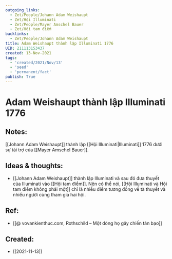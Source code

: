 ```yaml
---
outgoing_links:
  - Zet/People/Johann Adam Weishaupt
  - Zet/Hội Illuminati
  - Zet/People/Mayer Amschel Bauer
  - Zet/Hội tam điểm
backlinks:
  - Zet/People/Johann Adam Weishaupt
title: Adam Weishaupt thành lập Illuminati 1776
UID: 211113153437
created: 13-Nov-2021
tags:
  - 'created/2021/Nov/13'
  - 'seed'
  - 'permanent/fact'
publish: True
---
```

# Adam Weishaupt thành lập Illuminati 1776

## Notes:
[[Johann Adam Weishaupt]] thành lập [[Hội Illuminati|Illuminati]] 1776 dưới sự tài trợ của [[Mayer Amschel Bauer]].

## Ideas & thoughts:
- [[Johann Adam Weishaupt]] thành lập Illuminati và sau đó đưa thuyết của Illuminati vào [[Hội tam điểm]]. Nên có thể nói, [[Hội Illuminati và Hội tam điểm không phải một]] chỉ là nhiều điểm tương đồng về tà thuyết và nhiều người cùng tham gia hai hội.

## Ref:
- [[@ vovankienthuc.com, Rothschild – Một dòng họ gây chiến tàn bạo]]


## Created:
- [[2021-11-13]]
